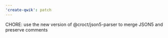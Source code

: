 ```yaml
---
'create-qwik': patch
---
```


CHORE: use the new version of @croct/json5-parser to merge JSON5 and preserve comments
